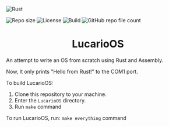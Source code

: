 ![Rust](https://img.shields.io/badge/rust-%23000000.svg?style=for-the-badge&logo=rust&logoColor=white)

![Repo size](https://img.shields.io/github/repo-size/NDRAEY/LucarioOS)
![License](https://img.shields.io/github/license/NDRAEY/LucarioOS)
![Build](https://img.shields.io/github/actions/workflow/status/NDRAEY/LucarioOS/Autobuild.yml)
![GitHub repo file count](https://img.shields.io/github/directory-file-count/NDRAEY/LucarioOS)

<h1 align="center">LucarioOS</h1>

An attempt to write an OS from scratch using Rust and Assembly.

Now, It only prints "Hello from Rust!" to the COM1 port.


To build LucarioOS:
1. Clone this repository to your machine.
2. Enter the `LucarioOS` directory.
3. Run ```make``` command


To run LucarioOS, run: ```make everything``` command
